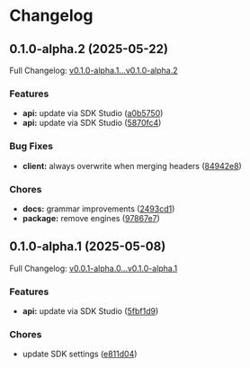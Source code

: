 # Changelog

## 0.1.0-alpha.2 (2025-05-22)

Full Changelog: [v0.1.0-alpha.1...v0.1.0-alpha.2](https://github.com/rehanalam/stainless-petstore-prod/compare/v0.1.0-alpha.1...v0.1.0-alpha.2)

### Features

* **api:** update via SDK Studio ([a0b5750](https://github.com/rehanalam/stainless-petstore-prod/commit/a0b575089b9872fada2068f81007bf1b12876b22))
* **api:** update via SDK Studio ([5870fc4](https://github.com/rehanalam/stainless-petstore-prod/commit/5870fc4fba16722d1996aa409a41fc3c4ac231cf))


### Bug Fixes

* **client:** always overwrite when merging headers ([84942e8](https://github.com/rehanalam/stainless-petstore-prod/commit/84942e8327e3a1db6c973bb52dd59e4fd709a1a7))


### Chores

* **docs:** grammar improvements ([2493cd1](https://github.com/rehanalam/stainless-petstore-prod/commit/2493cd1148adb58852ae20ee2e4d7fd48fc16405))
* **package:** remove engines ([97867e7](https://github.com/rehanalam/stainless-petstore-prod/commit/97867e7b447f32fb97852f0da3436e11f399c877))

## 0.1.0-alpha.1 (2025-05-08)

Full Changelog: [v0.0.1-alpha.0...v0.1.0-alpha.1](https://github.com/rehanalam/stainless-petstore-prod/compare/v0.0.1-alpha.0...v0.1.0-alpha.1)

### Features

* **api:** update via SDK Studio ([5fbf1d9](https://github.com/rehanalam/stainless-petstore-prod/commit/5fbf1d9b5e014ee8bae8f39ea79338683cb1668a))


### Chores

* update SDK settings ([e811d04](https://github.com/rehanalam/stainless-petstore-prod/commit/e811d0411990b250cf57934fa7553473b5ddf289))
